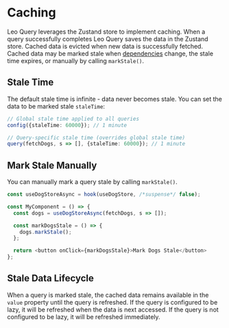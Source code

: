 # Caching

Leo Query leverages the Zustand store to implement caching. When a query successfully completes Leo Query saves the data in the Zustand store. Cached data is evicted when new data is successfully fetched. Cached data may be marked stale when [dependencies](/next/guide/query#dependencies) change, the stale time expires, or manually by calling `markStale()`.

## Stale Time

The default stale time is infinite - data never becomes stale. You can set the data to be marked stale `staleTime`:

```typescript
// Global stale time applied to all queries
config({staleTime: 60000}); // 1 minute

// Query-specific stale time (overrides global stale time)
query(fetchDogs, s => [], {staleTime: 60000}); // 1 minute
```

## Mark Stale Manually

You can manually mark a query stale by calling `markStale()`.

```typescript
const useDogStoreAsync = hook(useDogStore, /*suspense*/ false);

const MyComponent = () => {
  const dogs = useDogStoreAsync(fetchDogs, s => []);

  const markDogsStale = () => {
    dogs.markStale();
  };

  return <button onClick={markDogsStale}>Mark Dogs Stale</button>
};
```

## Stale Data Lifecycle

When a query is marked stale, the cached data remains available in the `value` property until the query is refreshed. If the query is configured to be lazy, it will be refreshed when the data is next accessed. If the query is not configured to be lazy, it will be refreshed immediately.
